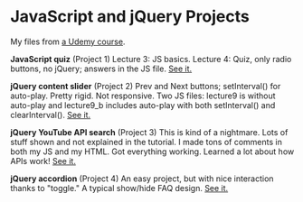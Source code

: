 JavaScript and jQuery Projects
========================

My files from [a Udemy course](https://www.udemy.com/projects-in-javascript-jquery/).

**JavaScript quiz** (Project 1) Lecture 3: JS basics. Lecture 4: Quiz, only radio buttons, no jQuery; answers in the JS file. [See it.](http://macloo.github.io/projects-javascript-jquery/JavaScript%20quiz/lecture4.html)

**jQuery content slider** (Project 2) Prev and Next buttons; setInterval() for auto-play. Pretty rigid. Not responsive. Two JS files: lecture9 is without auto-play and lecture9_b includes auto-play with both setInterval() and clearInterval(). [See it.](http://macloo.github.io/projects-javascript-jquery/jQuery%20content%20slider/lecture9.html)

**jQuery YouTube API search** (Project 3) This is kind of a nightmare. Lots of stuff shown and not explained in the tutorial. I made tons of comments in both my JS and my HTML. Got everything working. Learned a lot about how APIs work! [See it.](http://macloo.github.io/projects-javascript-jquery/jQuery%20YouTube%20API%20search/lecture12.html)

**jQuery accordion** (Project 4) An easy project, but with nice interaction thanks to "toggle." A typical show/hide FAQ design. [See it.](http://macloo.github.io/projects-javascript-jquery/jQuery%20accordion/lecture18.html)

